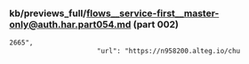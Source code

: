 ### kb/previews_full/flows__service-first__master-only@auth.har.part054.md (part 002)

```md
2665",
                      "url": "https://n958200.alteg.io/chu
```

```
